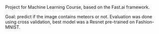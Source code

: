 Project for Machine Learning Course, based on the Fast.ai framework.

Goal: predict if the image contains meteors or not. Evaluation was done using cross validation, best model was a Resnet pre-trained on Fashion-MNIST.
